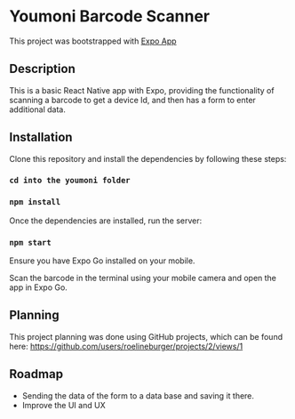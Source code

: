 # Youmoni Barcode Scanner

This project was bootstrapped with [Expo App](https://github.com/expo/expo)

## Description

This is a basic React Native app with Expo, providing the functionality of scanning a barcode to get a device Id, and then has a form to enter additional data.

## Installation

Clone this repository and install the dependencies by following these steps:

### `cd into the youmoni folder`

### `npm install`

Once the dependencies are installed, run the server:

### `npm start`

Ensure you have Expo Go installed on your mobile.

Scan the barcode in the terminal using your mobile camera and open the app in Expo Go.

## Planning

This project planning was done using GitHub projects, which can be found here: https://github.com/users/roelineburger/projects/2/views/1

## Roadmap

- Sending the data of the form to a data base and saving it there.
- Improve the UI and UX





